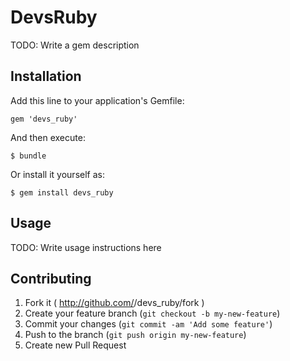 # DevsRuby

TODO: Write a gem description

## Installation

Add this line to your application's Gemfile:

    gem 'devs_ruby'

And then execute:

    $ bundle

Or install it yourself as:

    $ gem install devs_ruby

## Usage

TODO: Write usage instructions here

## Contributing

1. Fork it ( http://github.com/<my-github-username>/devs_ruby/fork )
2. Create your feature branch (`git checkout -b my-new-feature`)
3. Commit your changes (`git commit -am 'Add some feature'`)
4. Push to the branch (`git push origin my-new-feature`)
5. Create new Pull Request

